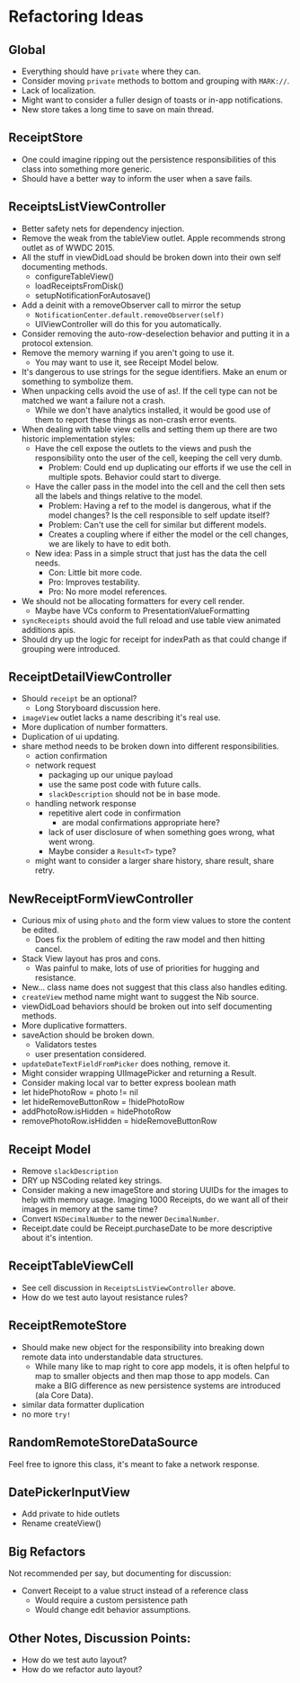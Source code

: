 # Refactoring Ideas

## Global

* Everything should have `private` where they can.
* Consider moving `private` methods to bottom and grouping with `MARK://`.
* Lack of localization.
* Might want to consider a fuller design of toasts or in-app notifications.
* New store takes a long time to save on main thread.

## ReceiptStore

* One could imagine ripping out the persistence responsibilities of this class into something more generic.
* Should have a better way to inform the user when a save fails.

## ReceiptsListViewController

* Better safety nets for dependency injection.
* Remove the weak from the tableView outlet. Apple recommends strong outlet as of WWDC 2015.
* All the stuff in viewDidLoad should be broken down into their own self documenting methods.
	* configureTableView()
	* loadReceiptsFromDisk()
	* setupNotificationForAutosave()
* Add a deinit with a removeObserver call to mirror the setup
	* `NotificationCenter.default.removeObserver(self)`
	*  UIViewController will do this for you automatically.
* Consider removing the auto-row-deselection behavior and putting it in a protocol extension.
* Remove the memory warning if you aren't going to use it.
	* You may want to use it, see Receipt Model below.
* It's dangerous to use strings for the segue identifiers. Make an enum or something to symbolize them.
* When unpacking cells avoid the use of as!. If the cell type can not be matched we want a failure not a crash.
	* While we don't have analytics installed, it would be good use of them to report these things as non-crash error events.
* When dealing with table view cells and setting them up there are two historic implementation styles:
	* Have the cell expose the outlets to the views and push the responsibility onto the user of the cell, keeping the cell very dumb.
		* Problem: Could end up duplicating our efforts if we use the cell in multiple spots. Behavior could start to diverge. 
	* Have the caller pass in the model into the cell and the cell then sets all the labels and things relative to the model.
		* Problem: Having a ref to the model is dangerous, what if the model changes? Is the cell responsible to self update itself?
		* Problem: Can't use the cell for similar but different models.
		* Creates a coupling where if either the model or the cell changes, we are likely to have to edit both.
	* New idea: Pass in a simple struct that just has the data the cell needs.
		* Con: Little bit more code.
		* Pro: Improves testability.
		* Pro: No more model references.
* We should not be allocating formatters for every cell render.
	* Maybe have VCs conform to PresentationValueFormatting
* `syncReceipts` should avoid the full reload and use table view animated additions apis.
* Should dry up the logic for receipt for indexPath as that could change if grouping were introduced.

## ReceiptDetailViewController

* Should `receipt` be an optional?
	* Long Storyboard discussion here.
* `imageView` outlet lacks a name describing it's real use.
* More duplication of number formatters.
* Duplication of ui updating.
* share method needs to be broken down into different responsibilities.
	* action confirmation
	* network request
		* packaging up our unique payload
		* use the same post code with future calls.
		* `slackDescription` should not be in base mode.
	* handling network response
		* repetitive alert code in confirmation
			* are modal confirmations appropriate here?
		* lack of user disclosure of when something goes wrong, what went wrong.
		* Maybe consider a `Result<T>` type?
	* might want to consider a larger share history, share result, share retry.

## NewReceiptFormViewController

* Curious mix of using `photo` and the form view values to store the content be edited.
	* Does fix the problem of editing the raw model and then hitting cancel.
* Stack View layout has pros and cons.
	* Was painful to make, lots of use of priorities for hugging and resistance.
* New... class name does not suggest that this class also handles editing.
* `createView` method name might want to suggest the Nib source.
* viewDidLoad behaviors should be broken out into self documenting methods.
* More duplicative formatters.
* saveAction should be broken down.
	* Validators testes
	* user presentation considered.
* `updateDateTextFieldFromPicker` does nothing, remove it.
* Might consider wrapping UIImagePicker and returning a Result.
* Consider making local var to better express boolean math
* let hidePhotoRow = photo != nil
* let hideRemoveButtonRow = !hidePhotoRow
* addPhotoRow.isHidden = hidePhotoRow
* removePhotoRow.isHidden = hideRemoveButtonRow

## Receipt Model

* Remove `slackDescription`
* DRY up NSCoding related key strings.
* Consider making a new imageStore and storing UUIDs for the images to help with memory usage. Imaging 1000 Receipts, do we want all of their images in memory at the same time?
* Convert `NSDecimalNumber` to the newer `DecimalNumber`.
* Receipt.date could be Receipt.purchaseDate to be more descriptive about it's intention.

## ReceiptTableViewCell

* See cell discussion in `ReceiptsListViewController` above.
* How do we test auto layout resistance rules?

## ReceiptRemoteStore

* Should make new object for the responsibility into breaking down remote data into understandable data structures.
	* While many like to map right to core app models, it is often helpful to map to smaller objects and then map those to app models. Can make a BIG difference as new persistence systems are introduced (ala Core Data).
* similar data formatter duplication
* no more `try!`

## RandomRemoteStoreDataSource

Feel free to ignore this class, it's meant to fake a network response.

## DatePickerInputView

* Add private to hide outlets
* Rename createView()

## Big Refactors

Not recommended per say, but documenting for discussion:

* Convert Receipt to a value struct instead of a reference class
	* Would require a custom persistence path
	* Would change edit behavior assumptions. 

## Other Notes, Discussion Points:

* How do we test auto layout?
* How do we refactor auto layout?
